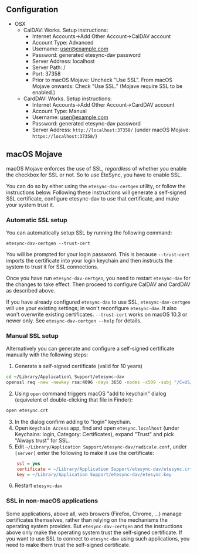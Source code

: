 ## Configuration

* OSX
    * CalDAV: Works. Setup instructions:
      * Internet Accounts->Add Other Account->CalDAV account
      * Account Type: Advanced
      * Username: user@example.com
      * Password: generated etesync-dav password
      * Server Address: localhost
      * Server Path: /
      * Port: 37358
      * Prior to macOS Mojave: Uncheck "Use SSL".
        From macOS Mojave onwards: Check "Use SSL."
        (Mojave require SSL to be enabled.)
    * CardDAV: Works. Setup instructions:
      * Internet Accounts->Add Other Account->CardDAV account
      * Account Type: Manual
      * Username: user@example.com
      * Password: generated etesync-dav password
      * Server Address: `http://localhost:37358/` (under macOS Mojave: `https://localhost:37358/`)

## macOS Mojave

macOS Mojave enforces the use of SSL, *regardless* of whether you enable the
checkbox for SSL or not. So to use EteSync, you have to enable SSL.

You can do so by either using the `etesync-dav-certgen` utility, or follow
the instructions below. Following these instructions will generate a self-signed SSL certificate,
configure etesync-dav to use that certificate, and make your system trust it.

### Automatic SSL setup

You can automatically setup SSL by running the following command:

    etesync-dav-certgen --trust-cert

You will be prompted for your login password. This is because `--trust-cert`
imports the certificate into your login keychain and then instructs the
system to trust it for SSL connections.

Once you have run `etesync-dav-certgen`, you need to restart `etesync-dav`
for the changes to take effect. Then proceed to configure CalDAV and CardDAV
as described above.

If you have already configured `etesync-dav` to use SSL, 
`etesync-dav-certgen` will use your existing settings; in won't
reconfigure `etesync-dav`. It also won't overwrite existing
certificates. `--trust-cert` works on macOS 10.3 or newer only.
See `etesync-dav-certgen --help` for details.

### Manual SSL setup

Alternatively you can generate and configure a self-signed certificate manually with the following steps:

1. Generate a self-signed certificate (valid for 10 years)

````bash
cd ~/Library/Application\ Support/etesync-dav
openssl req -new -newkey rsa:4096 -days 3650 -nodes -x509 -subj "/C=US/ST=Denial/L=Springfield/O=Dis/CN=etesync.localhost" -keyout etesync.key -out etesync.crt
````
    
2. Using `open` command triggers macOS "add to keychain" dialog (equivelent of double-clicking that file in Finder):

````bash
open etesync.crt
````
    
3. In the dialog confirm adding to "login" keychain.
4. Open `Keychain Access` app, find and open `etesync.localhost` (under Keychains: login, Category: Certificates), expand "Trust" and pick "Always trust" for SSL. 
5. Edit `~/Library/Application Support/etesync-dav/radicale.conf`, under `[server]` enter the following to make it use the certificate:

````ini
    ssl = yes
    certificate = ~/Library/Application Support/etesync-dav/etesync.crt
    key = ~/Library/Application Support/etesync-dav/etesync.key
````

6. Restart `etesync-dav`

### SSL in non-macOS applications

Some applications, above all, web browers (Firefox, Chrome, ...) manage certificates themselves, rather than relying on the mechanisms the operating system provides. But `etesync-dav-certgen` and the instructions above only make the operating system trust the self-signed certificate. If you want to use SSL to connect to `etesync-dav` using such applications, you need to make them trust the self-signed certificate.


